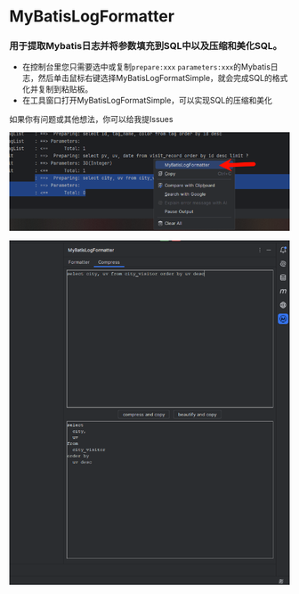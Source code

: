 #  MyBatisLogFormatter
### 用于提取Mybatis日志并将参数填充到SQL中以及压缩和美化SQL。

- 在控制台里您只需要选中或复制```prepare:xxx``` ```parameters:xxx```的Mybatis日志，然后单击鼠标右键选择MyBatisLogFormatSimple，就会完成SQL的格式化并复制到粘贴板。
- 在工具窗口打开MyBatisLogFormatSimple，可以实现SQL的压缩和美化

 如果你有问题或其他想法，你可以给我提Issues

![](/readme/1.png)


![](/readme/2.png)
